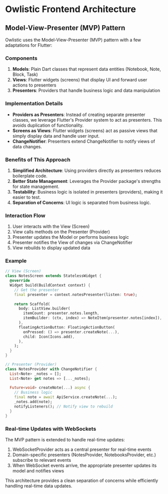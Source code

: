 # Owlistic Frontend Architecture

## Model-View-Presenter (MVP) Pattern

Owlistic uses the Model-View-Presenter (MVP) pattern with a few adaptations for Flutter:

### Components

1. **Models**: Plain Dart classes that represent data entities (Notebook, Note, Block, Task)
2. **Views**: Flutter widgets (screens) that display UI and forward user actions to presenters
3. **Presenters**: Providers that handle business logic and data manipulation

### Implementation Details

- **Providers as Presenters**: Instead of creating separate presenter classes, we leverage Flutter's Provider system to act as presenters. This avoids duplication of functionality.
- **Screens as Views**: Flutter widgets (screens) act as passive views that simply display data and handle user input.
- **ChangeNotifier**: Presenters extend ChangeNotifier to notify views of data changes.

### Benefits of This Approach

1. **Simplified Architecture**: Using providers directly as presenters reduces boilerplate code.
2. **Better State Management**: Leverages the Provider package's strengths for state management.
3. **Testability**: Business logic is isolated in presenters (providers), making it easier to test.
4. **Separation of Concerns**: UI logic is separated from business logic.

### Interaction Flow

1. User interacts with the View (Screen)
2. View calls methods on the Presenter (Provider)
3. Presenter updates the Model or performs business logic
4. Presenter notifies the View of changes via ChangeNotifier
5. View rebuilds to display updated data

### Example

```dart
// View (Screen)
class NotesScreen extends StatelessWidget {
  @override
  Widget build(BuildContext context) {
    // Get the presenter
    final presenter = context.notesPresenter(listen: true);
    
    return Scaffold(
      body: ListView.builder(
        itemCount: presenter.notes.length,
        itemBuilder: (ctx, index) => NoteItem(presenter.notes[index]),
      ),
      floatingActionButton: FloatingActionButton(
        onPressed: () => presenter.createNote(...),
        child: Icon(Icons.add),
      ),
    );
  }
}

// Presenter (Provider)
class NotesProvider with ChangeNotifier {
  List<Note> _notes = [];
  List<Note> get notes => [..._notes];
  
  Future<void> createNote(...) async {
    // Business logic
    final note = await ApiService.createNote(...);
    _notes.add(note);
    notifyListeners(); // Notify view to rebuild
  }
}
```

### Real-time Updates with WebSockets

The MVP pattern is extended to handle real-time updates:

1. WebSocketProvider acts as a central presenter for real-time events
2. Domain-specific presenters (NotesProvider, NotebooksProvider, etc.) subscribe to relevant events
3. When WebSocket events arrive, the appropriate presenter updates its model and notifies views

This architecture provides a clean separation of concerns while efficiently handling real-time data updates.
